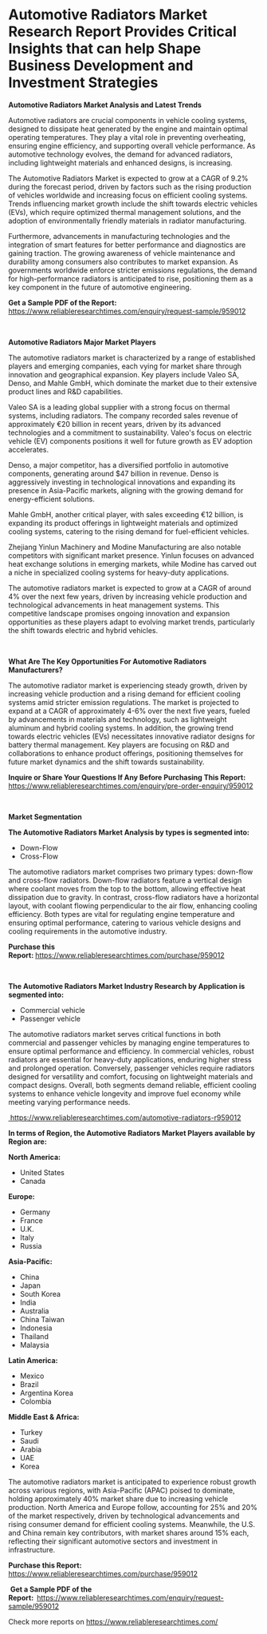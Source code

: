 <p><h1>Automotive Radiators Market Research Report Provides Critical Insights that can help Shape Business Development and Investment Strategies</h1></p><p><strong>Automotive Radiators Market Analysis and Latest Trends</strong></p>
<p><p>Automotive radiators are crucial components in vehicle cooling systems, designed to dissipate heat generated by the engine and maintain optimal operating temperatures. They play a vital role in preventing overheating, ensuring engine efficiency, and supporting overall vehicle performance. As automotive technology evolves, the demand for advanced radiators, including lightweight materials and enhanced designs, is increasing.</p><p>The Automotive Radiators Market is expected to grow at a CAGR of 9.2% during the forecast period, driven by factors such as the rising production of vehicles worldwide and increasing focus on efficient cooling systems. Trends influencing market growth include the shift towards electric vehicles (EVs), which require optimized thermal management solutions, and the adoption of environmentally friendly materials in radiator manufacturing. </p><p>Furthermore, advancements in manufacturing technologies and the integration of smart features for better performance and diagnostics are gaining traction. The growing awareness of vehicle maintenance and durability among consumers also contributes to market expansion. As governments worldwide enforce stricter emissions regulations, the demand for high-performance radiators is anticipated to rise, positioning them as a key component in the future of automotive engineering.</p></p>
<p><strong>Get a Sample PDF of the Report:&nbsp;</strong> <a href="https://www.reliableresearchtimes.com/enquiry/request-sample/959012?utm_campaign=3565&utm_medium=2&utm_source=Github&utm_content=ia&utm_term=21032025&utm_id=automotive-radiators">https://www.reliableresearchtimes.com/enquiry/request-sample/959012</a></p>
<p>&nbsp;</p>
<p><strong>Automotive Radiators Major Market Players</strong></p>
<p><p>The automotive radiators market is characterized by a range of established players and emerging companies, each vying for market share through innovation and geographical expansion. Key players include Valeo SA, Denso, and Mahle GmbH, which dominate the market due to their extensive product lines and R&D capabilities.</p><p>Valeo SA is a leading global supplier with a strong focus on thermal systems, including radiators. The company recorded sales revenue of approximately €20 billion in recent years, driven by its advanced technologies and a commitment to sustainability. Valeo's focus on electric vehicle (EV) components positions it well for future growth as EV adoption accelerates.</p><p>Denso, a major competitor, has a diversified portfolio in automotive components, generating around $47 billion in revenue. Denso is aggressively investing in technological innovations and expanding its presence in Asia-Pacific markets, aligning with the growing demand for energy-efficient solutions.</p><p>Mahle GmbH, another critical player, with sales exceeding €12 billion, is expanding its product offerings in lightweight materials and optimized cooling systems, catering to the rising demand for fuel-efficient vehicles. </p><p>Zhejiang Yinlun Machinery and Modine Manufacturing are also notable competitors with significant market presence. Yinlun focuses on advanced heat exchange solutions in emerging markets, while Modine has carved out a niche in specialized cooling systems for heavy-duty applications.</p><p>The automotive radiators market is expected to grow at a CAGR of around 4% over the next few years, driven by increasing vehicle production and technological advancements in heat management systems. This competitive landscape promises ongoing innovation and expansion opportunities as these players adapt to evolving market trends, particularly the shift towards electric and hybrid vehicles.</p></p>
<p>&nbsp;</p>
<p><strong>What Are The Key Opportunities For Automotive Radiators Manufacturers?</strong></p>
<p><p>The automotive radiator market is experiencing steady growth, driven by increasing vehicle production and a rising demand for efficient cooling systems amid stricter emission regulations. The market is projected to expand at a CAGR of approximately 4-6% over the next five years, fueled by advancements in materials and technology, such as lightweight aluminum and hybrid cooling systems. In addition, the growing trend towards electric vehicles (EVs) necessitates innovative radiator designs for battery thermal management. Key players are focusing on R&D and collaborations to enhance product offerings, positioning themselves for future market dynamics and the shift towards sustainability.</p></p>
<p><strong>Inquire or Share Your Questions If Any Before Purchasing This Report:</strong> <a href="https://www.reliableresearchtimes.com/enquiry/pre-order-enquiry/959012?utm_campaign=3565&utm_medium=2&utm_source=Github&utm_content=ia&utm_term=21032025&utm_id=automotive-radiators">https://www.reliableresearchtimes.com/enquiry/pre-order-enquiry/959012</a></p>
<p>&nbsp;</p>
<p><strong>Market Segmentation</strong></p>
<p><strong>The Automotive Radiators Market Analysis by types is segmented into:</strong></p>
<p><ul><li>Down-Flow</li><li>Cross-Flow</li></ul></p>
<p><p>The automotive radiators market comprises two primary types: down-flow and cross-flow radiators. Down-flow radiators feature a vertical design where coolant moves from the top to the bottom, allowing effective heat dissipation due to gravity. In contrast, cross-flow radiators have a horizontal layout, with coolant flowing perpendicular to the air flow, enhancing cooling efficiency. Both types are vital for regulating engine temperature and ensuring optimal performance, catering to various vehicle designs and cooling requirements in the automotive industry.</p></p>
<p><strong>Purchase this Report:&nbsp;</strong><a href="https://www.reliableresearchtimes.com/purchase/959012?utm_campaign=3565&utm_medium=2&utm_source=Github&utm_content=ia&utm_term=21032025&utm_id=automotive-radiators">https://www.reliableresearchtimes.com/purchase/959012</a></p>
<p>&nbsp;</p>
<p><strong>The Automotive Radiators Market Industry Research by Application is segmented into:</strong></p>
<p><ul><li>Commercial vehicle</li><li>Passenger vehicle</li></ul></p>
<p><p>The automotive radiators market serves critical functions in both commercial and passenger vehicles by managing engine temperatures to ensure optimal performance and efficiency. In commercial vehicles, robust radiators are essential for heavy-duty applications, enduring higher stress and prolonged operation. Conversely, passenger vehicles require radiators designed for versatility and comfort, focusing on lightweight materials and compact designs. Overall, both segments demand reliable, efficient cooling systems to enhance vehicle longevity and improve fuel economy while meeting varying performance needs.</p></p>
<p><a href="https://www.reliableresearchtimes.com/automotive-radiators-r959012?utm_campaign=3565&utm_medium=2&utm_source=Github&utm_content=ia&utm_term=21032025&utm_id=automotive-radiators">&nbsp;https://www.reliableresearchtimes.com/automotive-radiators-r959012</a></p>
<p><strong>In terms of Region, the Automotive Radiators Market Players available by Region are:</strong></p>
<p>
    <p> <strong> North America: </strong>
        <ul>
            <li>United States</li>
            <li>Canada</li>
        </ul>
        </p> 
    <p> <strong> Europe: </strong>
        <ul>
            <li>Germany</li>
            <li>France</li>
            <li>U.K.</li>
            <li>Italy</li>
            <li>Russia</li>
        </ul>
        </p> 
    <p> <strong> Asia-Pacific: </strong>
        <ul>
            <li>China</li>
            <li>Japan</li>
            <li>South Korea</li>
            <li>India</li>
            <li>Australia</li>
            <li>China Taiwan</li>
            <li>Indonesia</li>
            <li>Thailand</li>
            <li>Malaysia</li>
        </ul>
        </p> 
    <p> <strong> Latin America: </strong>
        <ul>
            <li>Mexico</li>
            <li>Brazil</li>
            <li>Argentina Korea</li>
            <li>Colombia</li>
        </ul>
        </p> 
    <p> <strong> Middle East & Africa: </strong>
        <ul>
            <li>Turkey</li>
            <li>Saudi</li>
            <li>Arabia</li>
            <li>UAE</li>
            <li>Korea</li>
        </ul>
    </p>
    </p>
<p><p>The automotive radiators market is anticipated to experience robust growth across various regions, with Asia-Pacific (APAC) poised to dominate, holding approximately 40% market share due to increasing vehicle production. North America and Europe follow, accounting for 25% and 20% of the market respectively, driven by technological advancements and rising consumer demand for efficient cooling systems. Meanwhile, the U.S. and China remain key contributors, with market shares around 15% each, reflecting their significant automotive sectors and investment in infrastructure.</p></p>
<p><strong>Purchase this Report: </strong><a href="https://www.reliableresearchtimes.com/purchase/959012?utm_campaign=3565&utm_medium=2&utm_source=Github&utm_content=ia&utm_term=21032025&utm_id=automotive-radiators">https://www.reliableresearchtimes.com/purchase/959012</a></p>
<p>&nbsp;<strong>Get a Sample PDF of the Report:&nbsp;&nbsp;</strong><a href="https://www.reliableresearchtimes.com/enquiry/request-sample/959012?utm_campaign=3565&utm_medium=2&utm_source=Github&utm_content=ia&utm_term=21032025&utm_id=automotive-radiators">https://www.reliableresearchtimes.com/enquiry/request-sample/959012</a></p>
<p><strong></strong></p>
<p>Check more reports on <a href="https://www.reliableresearchtimes.com/?utm_campaign=3565&utm_medium=2&utm_source=Github&utm_content=ia&utm_term=21032025&utm_id=automotive-radiators">https://www.reliableresearchtimes.com/</a></p>